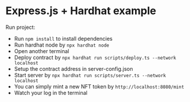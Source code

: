 # Express.js + Hardhat example

Run project:
- Run `npm install` to install dependencies
- Run hardhat node by `npx hardhat node`
- Open another terminal
- Deploy contract by `npx hardhat run scripts/deploy.ts --network localhost`
- Setup the contract address in server-config.json
- Start server by `npx hardhat run scripts/server.ts --network localhost`
- You can simply mint a new NFT token by `http://localhost:8080/mint`
- Watch your log in the terminal